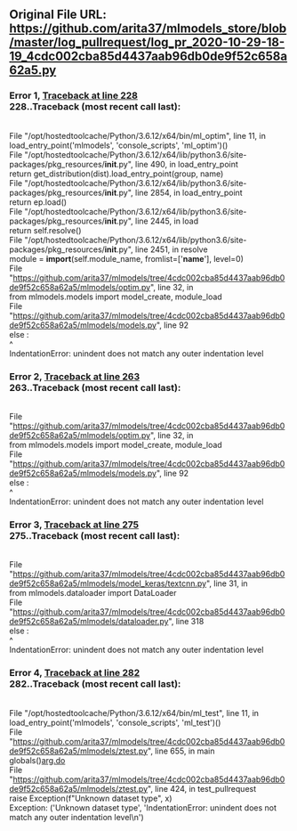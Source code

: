 ## Original File URL: https://github.com/arita37/mlmodels_store/blob/master/log_pullrequest/log_pr_2020-10-29-18-19_4cdc002cba85d4437aab96db0de9f52c658a62a5.py


### Error 1, [Traceback at line 228](https://github.com/arita37/mlmodels_store/blob/master/log_pullrequest/log_pr_2020-10-29-18-19_4cdc002cba85d4437aab96db0de9f52c658a62a5.py#L228)<br />228..Traceback (most recent call last):
<br />  File "/opt/hostedtoolcache/Python/3.6.12/x64/bin/ml_optim", line 11, in <module>
<br />    load_entry_point('mlmodels', 'console_scripts', 'ml_optim')()
<br />  File "/opt/hostedtoolcache/Python/3.6.12/x64/lib/python3.6/site-packages/pkg_resources/__init__.py", line 490, in load_entry_point
<br />    return get_distribution(dist).load_entry_point(group, name)
<br />  File "/opt/hostedtoolcache/Python/3.6.12/x64/lib/python3.6/site-packages/pkg_resources/__init__.py", line 2854, in load_entry_point
<br />    return ep.load()
<br />  File "/opt/hostedtoolcache/Python/3.6.12/x64/lib/python3.6/site-packages/pkg_resources/__init__.py", line 2445, in load
<br />    return self.resolve()
<br />  File "/opt/hostedtoolcache/Python/3.6.12/x64/lib/python3.6/site-packages/pkg_resources/__init__.py", line 2451, in resolve
<br />    module = __import__(self.module_name, fromlist=['__name__'], level=0)
<br />  File "https://github.com/arita37/mlmodels/tree/4cdc002cba85d4437aab96db0de9f52c658a62a5/mlmodels/optim.py", line 32, in <module>
<br />    from mlmodels.models import model_create, module_load
<br />  File "https://github.com/arita37/mlmodels/tree/4cdc002cba85d4437aab96db0de9f52c658a62a5/mlmodels/models.py", line 92
<br />    else :
<br />         ^
<br />IndentationError: unindent does not match any outer indentation level



### Error 2, [Traceback at line 263](https://github.com/arita37/mlmodels_store/blob/master/log_pullrequest/log_pr_2020-10-29-18-19_4cdc002cba85d4437aab96db0de9f52c658a62a5.py#L263)<br />263..Traceback (most recent call last):
<br />  File "https://github.com/arita37/mlmodels/tree/4cdc002cba85d4437aab96db0de9f52c658a62a5/mlmodels/optim.py", line 32, in <module>
<br />    from mlmodels.models import model_create, module_load
<br />  File "https://github.com/arita37/mlmodels/tree/4cdc002cba85d4437aab96db0de9f52c658a62a5/mlmodels/models.py", line 92
<br />    else :
<br />         ^
<br />IndentationError: unindent does not match any outer indentation level



### Error 3, [Traceback at line 275](https://github.com/arita37/mlmodels_store/blob/master/log_pullrequest/log_pr_2020-10-29-18-19_4cdc002cba85d4437aab96db0de9f52c658a62a5.py#L275)<br />275..Traceback (most recent call last):
<br />  File "https://github.com/arita37/mlmodels/tree/4cdc002cba85d4437aab96db0de9f52c658a62a5/mlmodels/model_keras/textcnn.py", line 31, in <module>
<br />    from mlmodels.dataloader import DataLoader
<br />  File "https://github.com/arita37/mlmodels/tree/4cdc002cba85d4437aab96db0de9f52c658a62a5/mlmodels/dataloader.py", line 318
<br />    else :
<br />         ^
<br />IndentationError: unindent does not match any outer indentation level



### Error 4, [Traceback at line 282](https://github.com/arita37/mlmodels_store/blob/master/log_pullrequest/log_pr_2020-10-29-18-19_4cdc002cba85d4437aab96db0de9f52c658a62a5.py#L282)<br />282..Traceback (most recent call last):
<br />  File "/opt/hostedtoolcache/Python/3.6.12/x64/bin/ml_test", line 11, in <module>
<br />    load_entry_point('mlmodels', 'console_scripts', 'ml_test')()
<br />  File "https://github.com/arita37/mlmodels/tree/4cdc002cba85d4437aab96db0de9f52c658a62a5/mlmodels/ztest.py", line 655, in main
<br />    globals()[arg.do](arg)
<br />  File "https://github.com/arita37/mlmodels/tree/4cdc002cba85d4437aab96db0de9f52c658a62a5/mlmodels/ztest.py", line 424, in test_pullrequest
<br />    raise Exception(f"Unknown dataset type", x)
<br />Exception: ('Unknown dataset type', 'IndentationError: unindent does not match any outer indentation level\n')
